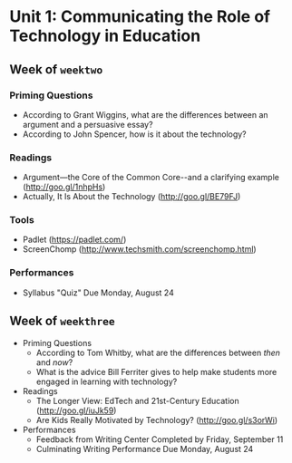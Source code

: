 # Unit 1: Communicating the Role of Technology in Education

## Week of `weektwo`

### Priming Questions
* According to Grant Wiggins, what are the differences between an argument and a persuasive essay?
* According to John Spencer, how is it about the technology?

### Readings
* Argument—the Core of the Common Core--and a clarifying example (http://goo.gl/1nhpHs)
* Actually, It Is About the Technology (http://goo.gl/BE79FJ)

### Tools
* Padlet (https://padlet.com/)
* ScreenChomp (http://www.techsmith.com/screenchomp.html)

### Performances
* Syllabus "Quiz" Due Monday, August 24

## Week of `weekthree`

* Priming Questions
    * According to Tom Whitby, what are the differences between *then* and *now*?
    * What is the advice Bill Ferriter gives to help make students more engaged in learning with technology?
* Readings
    * The Longer View: EdTech and 21st-Century Education (http://goo.gl/iuJk59)
    * Are Kids Really Motivated by Technology? (http://goo.gl/s3orWi)
* Performances
    * Feedback from Writing Center Completed by Friday, September 11
    * Culminating Writing Performance Due Monday, August 24
